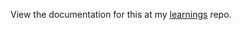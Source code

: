 View the documentation for this at my [learnings](https://github.com/justinjaywang/learnings/blob/master/2013-03-05.md) repo.